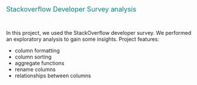 <p><span style="color:#00897b;font-size:18px;">Stackoverflow Developer Survey analysis</span></p>
<p>&nbsp;</p>
In this project, we used the StackOverflow developer survey. We performed an exploratory analysis to gain some insights.
Project features:

 
* column formatting
* column sorting
* aggregate functions
* rename columns
* relationships between columns